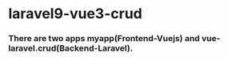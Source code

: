 # laravel9-vue3-crud

### There are two apps myapp(Frontend-Vuejs) and vue-laravel.crud(Backend-Laravel).



